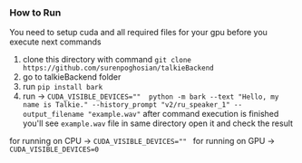 ### How to Run

You need to setup cuda and all required files for your gpu before you execute next commands 

1. clone this directory with command       `git clone https://github.com/surenpoghosian/talkieBackend`
2. go to talkieBackend folder
3. run `pip install bark`
4. run  -> `CUDA_VISIBLE_DEVICES=""  python -m bark --text "Hello, my name is Talkie." --history_prompt "v2/ru_speaker_1" --output_filename "example.wav"`
after command execution is finished you'll see `example.wav` file in same directory open it and check the result

for running on CPU -> `CUDA_VISIBLE_DEVICES="" `
for running on GPU -> `CUDA_VISIBLE_DEVICES=0 `
